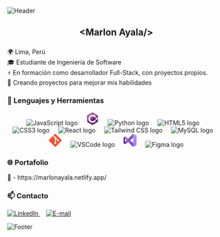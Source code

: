 ![Header](https://capsule-render.vercel.app/api?type=waving&height=80&color=gradient&customColorList=20&section=header)

<h2 align="center">&lt;Marlon Ayala/&gt;</h2>

###

<p align="left">🌍 Lima, Perú<br>🎓 Estudiante de Ingeniería de Software<br>⚡ En formación como desarrollador Full-Stack, con proyectos propios.<br>🎯 Creando proyectos para mejorar mis habilidades</p>

###

<h3 align="left">📌 Lenguajes y Herramientas</h3>

<div align="center">
  <img src="https://cdn.jsdelivr.net/gh/devicons/devicon/icons/javascript/javascript-original.svg" height="30" alt="JavaScript logo" />
  <img width="12" />
  <img src="https://github.com/devicons/devicon/blob/master/icons/csharp/csharp-original.svg" height="30" alt="C# logo" />
  <img width="12" />
  <img src="https://cdn.jsdelivr.net/gh/devicons/devicon/icons/python/python-original.svg" height="30" alt="Python logo" />
  <img width="12" />
  <img src="https://cdn.jsdelivr.net/gh/devicons/devicon/icons/html5/html5-original.svg" height="30" alt="HTML5 logo" />
  <img width="12" />
  <img src="https://cdn.jsdelivr.net/gh/devicons/devicon/icons/css3/css3-original.svg" height="30" alt="CSS3 logo" />
  <img width="12" />
  <img src="https://cdn.jsdelivr.net/gh/devicons/devicon/icons/react/react-original.svg" height="30" alt="React logo" />
  <img width="12" />
  <img src="https://cdn.jsdelivr.net/gh/devicons/devicon/icons/tailwindcss/tailwindcss-original-wordmark.svg" height="30" alt="Tailwind CSS logo" />
  <img width="12" />
  <img src="https://cdn.jsdelivr.net/gh/devicons/devicon/icons/mysql/mysql-original.svg" height="30" alt="MySQL logo" />
  <img width="12" />
  <img src="https://github.com/devicons/devicon/blob/master/icons/git/git-original.svg" height="30" alt="Git logo" />
  <img width="12" />
  <img src="https://cdn.jsdelivr.net/gh/devicons/devicon/icons/vscode/vscode-original.svg" height="30" alt="VSCode logo" />
  <img width="12" />
  <img src="https://github.com/devicons/devicon/blob/master/icons/visualstudio/visualstudio-original.svg" height="30" alt="Visual Studio logo" />
  <img width="12" />
  <img src="https://cdn.jsdelivr.net/gh/devicons/devicon/icons/figma/figma-original.svg" height="30" alt="Figma logo" />
</div>

###

<h3 align="left">🌐 Portafolio</h3>

<p align="left">
 <b>🚀</b> - https://marlonayala.netlify.app/
</p>

###

<h3 align="left">📫 Contacto</h3>

<p align="left">
  <a href="https://www.linkedin.com/in/suianehenrichs" target="_blank">
    <img src="https://i.imgur.com/Ft8u735.png" height="30" alt="LinkedIn" />
  </a>
  <img width="10" />
  <a href="mailto:suianehenrichs@gmail.com">
    <img src="https://i.imgur.com/XAy7rzU.png" height="30" alt="E-mail" />
  </a>
</p>

![Footer](https://capsule-render.vercel.app/api?type=waving&height=80&color=gradient&customColorList=20&section=footer)
